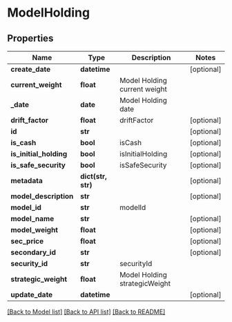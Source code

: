 # ModelHolding

## Properties
Name | Type | Description | Notes
------------ | ------------- | ------------- | -------------
**create_date** | **datetime** |  | [optional] 
**current_weight** | **float** | Model Holding current weight | 
**_date** | **date** | Model Holding date | 
**drift_factor** | **float** | driftFactor | [optional] 
**id** | **str** |  | [optional] 
**is_cash** | **bool** | isCash | [optional] 
**is_initial_holding** | **bool** | isInitialHolding | [optional] 
**is_safe_security** | **bool** | isSafeSecurity | [optional] 
**metadata** | **dict(str, str)** |  | [optional] 
**model_description** | **str** |  | [optional] 
**model_id** | **str** | modelId | 
**model_name** | **str** |  | [optional] 
**model_weight** | **float** |  | [optional] 
**sec_price** | **float** |  | [optional] 
**secondary_id** | **str** |  | [optional] 
**security_id** | **str** | securityId | 
**strategic_weight** | **float** | Model Holding strategicWeight | 
**update_date** | **datetime** |  | [optional] 

[[Back to Model list]](../README.md#documentation-for-models) [[Back to API list]](../README.md#documentation-for-api-endpoints) [[Back to README]](../README.md)


